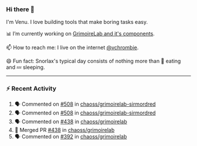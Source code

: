 ### Hi there 👋

I'm Venu. I love building tools that make boring tasks easy.

📊 I’m currently working on [GrimoireLab and it's components](https://chaoss.github.io/grimoirelab).

📫 How to reach me: I live on the internet [@vchrombie](https://www.google.co.in/search?q=vchrombie).

😄 Fun fact: Snorlax's typical day consists of nothing more than :doughnut: eating and :zzz: sleeping.

---

### :zap: Recent Activity

<!--START_SECTION:activity-->
1. 🗣 Commented on [#508](https://github.com/chaoss/grimoirelab-sirmordred/issues/508) in [chaoss/grimoirelab-sirmordred](https://github.com/chaoss/grimoirelab-sirmordred)
2. 🗣 Commented on [#508](https://github.com/chaoss/grimoirelab-sirmordred/issues/508) in [chaoss/grimoirelab-sirmordred](https://github.com/chaoss/grimoirelab-sirmordred)
3. 🗣 Commented on [#438](https://github.com/chaoss/grimoirelab/issues/438) in [chaoss/grimoirelab](https://github.com/chaoss/grimoirelab)
4. 🎉 Merged PR [#438](https://github.com/chaoss/grimoirelab/pull/438) in [chaoss/grimoirelab](https://github.com/chaoss/grimoirelab)
5. 🗣 Commented on [#392](https://github.com/chaoss/grimoirelab/issues/392) in [chaoss/grimoirelab](https://github.com/chaoss/grimoirelab)
<!--END_SECTION:activity-->

<!--
**vchrombie/vchrombie** is a ✨ _special_ ✨ repository because its `README.md` (this file) appears on your GitHub profile.

Here are some ideas to get you started:

- 🔭 I’m currently working on ...
- 🌱 I’m currently learning ...
- 👯 I’m looking to collaborate on ...
- 🤔 I’m looking for help with ...
- 💬 Ask me about ...
- 📫 How to reach me: ...
- 😄 Pronouns: ...
- ⚡ Fun fact: ...
-->
